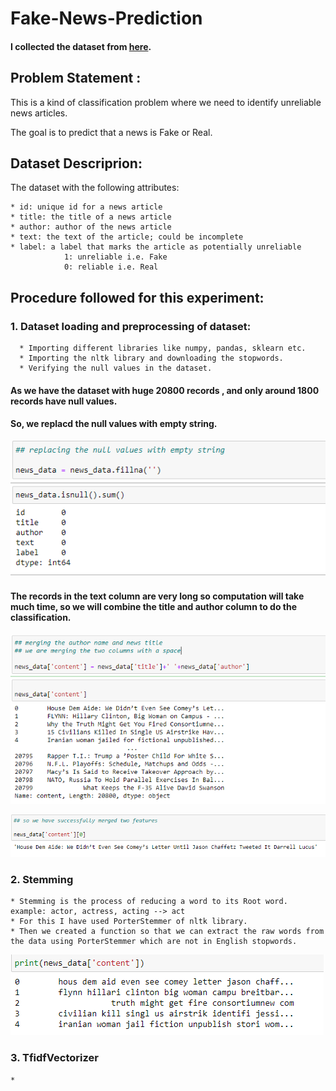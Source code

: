 # Fake-News-Prediction

#### I collected the dataset from [here](https://www.kaggle.com/c/fake-news/data?select=train.csv).

## Problem Statement :

  This is a kind of classification problem where we need to identify unreliable news articles.
  
  The goal is to predict that a news is Fake or Real.
  
## Dataset Descriprion:

  The dataset with the following attributes:

    * id: unique id for a news article
    * title: the title of a news article
    * author: author of the news article
    * text: the text of the article; could be incomplete
    * label: a label that marks the article as potentially unreliable
                1: unreliable i.e. Fake
                0: reliable i.e. Real
                
 ## Procedure followed for this experiment:
    
### 1. Dataset loading and preprocessing of dataset:

      * Importing different libraries like numpy, pandas, sklearn etc.
      * Importing the nltk library and downloading the stopwords.
      * Verifying the null values in the dataset.
      
#### As we have the dataset with huge 20800 records , and only around 1800 records have null values.

#### So, we replacd the null values with empty string.

   ![alt text](src/1.PNG)

#### The records in the text column are very long so computation will take much time, so we will combine the title and author column to do the classification.

   ![alt text](src/2.PNG)
   
   ![alt text](src/3.PNG)
   
### 2. Stemming 
    * Stemming is the process of reducing a word to its Root word. example: actor, actress, acting --> act
    * For this I have used PorterStemmer of nltk library.
    * Then we created a function so that we can extract the raw words from the data using PorterStemmer which are not in English stopwords.
    
   ![alt text](src/4.PNG)
   
### 3. TfidfVectorizer
    * 
   
 

